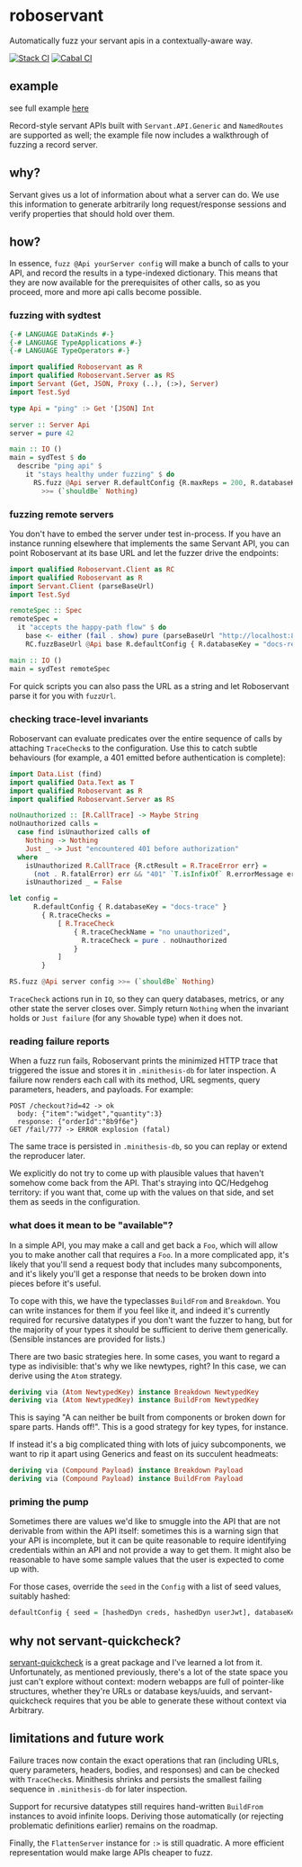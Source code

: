 # roboservant

Automatically fuzz your servant apis in a contextually-aware way.

[![Stack CI](https://github.com/mwotton/roboservant/actions/workflows/ci.yml/badge.svg)](https://github.com/mwotton/roboservant/actions/workflows/ci.yml)
[![Cabal CI](https://github.com/mwotton/roboservant/actions/workflows/cabal.yml/badge.svg)](https://github.com/mwotton/roboservant/actions/workflows/cabal.yml)

## example

see full example [here](EXAMPLE.md)

Record-style servant APIs built with `Servant.API.Generic` and
`NamedRoutes` are supported as well; the example file now includes a
walkthrough of fuzzing a record server.

## why?

Servant gives us a lot of information about what a server can do. We
use this information to generate arbitrarily long request/response
sessions and verify properties that should hold over them.

## how?

In essence, ```fuzz @Api yourServer config``` will make a bunch of
calls to your API, and record the results in a type-indexed
dictionary. This means that they are now available for the
prerequisites of other calls, so as you proceed, more and more api
calls become possible.

### fuzzing with sydtest

```haskell
{-# LANGUAGE DataKinds #-}
{-# LANGUAGE TypeApplications #-}
{-# LANGUAGE TypeOperators #-}

import qualified Roboservant as R
import qualified Roboservant.Server as RS
import Servant (Get, JSON, Proxy (..), (:>), Server)
import Test.Syd

type Api = "ping" :> Get '[JSON] Int

server :: Server Api
server = pure 42

main :: IO ()
main = sydTest $ do
  describe "ping api" $
    it "stays healthy under fuzzing" $ do
      RS.fuzz @Api server R.defaultConfig {R.maxReps = 200, R.databaseKey = "docs-server"}
        >>= (`shouldBe` Nothing)
```

### fuzzing remote servers

You don't have to embed the server under test in-process. If you have
an instance running elsewhere that implements the same Servant API, you
can point Roboservant at its base URL and let the fuzzer drive the
endpoints:

```haskell
import qualified Roboservant.Client as RC
import qualified Roboservant as R
import Servant.Client (parseBaseUrl)
import Test.Syd

remoteSpec :: Spec
remoteSpec =
  it "accepts the happy-path flow" $ do
    base <- either (fail . show) pure (parseBaseUrl "http://localhost:8080")
    RC.fuzzBaseUrl @Api base R.defaultConfig { R.databaseKey = "docs-remote" } >>= (`shouldBe` Nothing)

main :: IO ()
main = sydTest remoteSpec
```

For quick scripts you can also pass the URL as a string and let
Roboservant parse it for you with `fuzzUrl`.

### checking trace-level invariants

Roboservant can evaluate predicates over the entire sequence of calls
by attaching `TraceCheck`s to the configuration. Use this to catch
subtle behaviours (for example, a 401 emitted before authentication is
complete):

```haskell
import Data.List (find)
import qualified Data.Text as T
import qualified Roboservant as R
import qualified Roboservant.Server as RS

noUnauthorized :: [R.CallTrace] -> Maybe String
noUnauthorized calls =
  case find isUnauthorized calls of
    Nothing -> Nothing
    Just _ -> Just "encountered 401 before authorization"
  where
    isUnauthorized R.CallTrace {R.ctResult = R.TraceError err} =
      (not . R.fatalError) err && "401" `T.isInfixOf` R.errorMessage err
    isUnauthorized _ = False

let config =
      R.defaultConfig { R.databaseKey = "docs-trace" }
        { R.traceChecks =
            [ R.TraceCheck
                { R.traceCheckName = "no unauthorized",
                  R.traceCheck = pure . noUnauthorized
                }
            ]
        }

RS.fuzz @Api server config >>= (`shouldBe` Nothing)
```

`TraceCheck` actions run in `IO`, so they can query databases,
metrics, or any other state the server closes over. Simply return
`Nothing` when the invariant holds or `Just failure` (for any
`Show`able type) when it does not.

### reading failure reports

When a fuzz run fails, Roboservant prints the minimized HTTP trace that
triggered the issue and stores it in `.minithesis-db` for later
inspection. A failure now renders each call with its method, URL
segments, query parameters, headers, and payloads. For example:

```
POST /checkout?id=42 -> ok
  body: {"item":"widget","quantity":3}
  response: {"orderId":"8b9f6e"}
GET /fail/777 -> ERROR explosion (fatal)
```

The same trace is persisted in `.minithesis-db`, so you can replay or extend the
reproducer later.

We explicitly do not try to come up with plausible values that haven't
somehow come back from the API. That's straying into QC/Hedgehog
territory: if you want that, come up with the values on that side, and
set them as seeds in the configuration.

### what does it mean to be "available"?

In a simple API, you may make a call and get back a `Foo`, which will
allow you to make another call that requires a `Foo`. In a more
complicated app, it's likely that you'll send a request body that
includes many subcomponents, and it's likely you'll get a response
that needs to be broken down into pieces before it's useful.

To cope with this, we have the typeclasses `BuildFrom` and
`Breakdown`. You can write instances for them if you feel like it, and
indeed it's currently required for recursive datatypes if you don't
want the fuzzer to hang, but for the majority of your types it should
be sufficient to derive them generically. (Sensible instances are
provided for lists.)

There are two basic strategies here. In some cases, you want to regard
a type as indivisible: that's why we like newtypes, right? In this
case, we can derive using the `Atom` strategy.

``` haskell
deriving via (Atom NewtypedKey) instance Breakdown NewtypedKey
deriving via (Atom NewtypedKey) instance BuildFrom NewtypedKey
```

This is saying "A can neither be built from components or broken down
for spare parts. Hands off!". This is a good strategy for key types,
for instance.

If instead it's a big complicated thing with lots of juicy
subcomponents, we want to rip it apart using Generics and feast on
its succulent headmeats:

``` haskell
deriving via (Compound Payload) instance Breakdown Payload
deriving via (Compound Payload) instance BuildFrom Payload
```

### priming the pump

Sometimes there are values we'd like to smuggle into the API that are
not derivable from within the API itself: sometimes this is a warning
sign that your API is incomplete, but it can be quite reasonable to
require identifying credentials within an API and not provide a way to
get them. It might also be reasonable to have some sample values that
the user is expected to come up with.

For those cases, override the `seed` in the `Config` with a
list of seed values, suitably hashed:

``` haskell
defaultConfig { seed = [hashedDyn creds, hashedDyn userJwt], databaseKey = "docs-client"}
```

## why not servant-quickcheck?

[servant-quickcheck](https://hackage.haskell.org/package/servant-quickcheck)
is a great package and I've learned a lot from it. Unfortunately, as mentioned previously,
there's a lot of the state space you just can't explore without context: modern webapps are
full of pointer-like structures, whether they're URLs or database
keys/uuids, and servant-quickcheck requires that you be able to generate
these without context via Arbitrary.

## limitations and future work

Failure traces now contain the exact operations that ran (including
URLs, query parameters, headers, bodies, and responses) and can be
checked with `TraceCheck`s. Minithesis shrinks and persists the
smallest failing sequence in `.minithesis-db` for later inspection.

Support for recursive datatypes still requires hand-written
`BuildFrom` instances to avoid infinite loops. Deriving those
automatically (or rejecting problematic definitions earlier) remains
on the roadmap.

Finally, the `FlattenServer` instance for `:>` is still quadratic. A
more efficient representation would make large APIs cheaper to fuzz.
